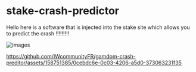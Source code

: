 # stake-crash-predictor
Hello here is a software that is injected into the stake site which allows you to predict the crash !!!!!!!!!


![images](https://github.com/IWcommunityFR/stake-crash-preditor/assets/158751385/2e87b9b6-e86e-4bfd-bf00-e7740dbd2216)


https://github.com/IWcommunityFR/gamdom-crash-preditor/assets/158751385/0cebdc6e-0c03-4206-a5d0-373063231f35

